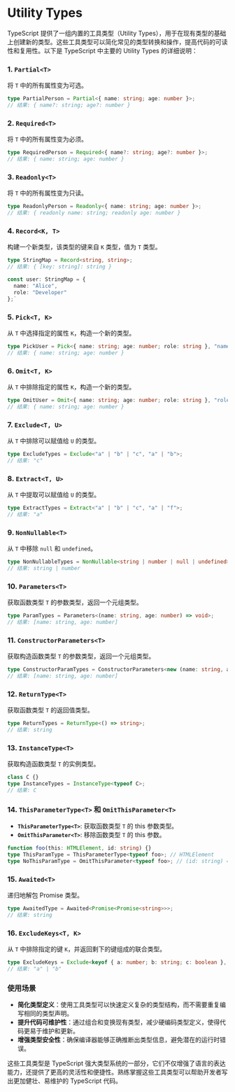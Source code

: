 # Utility Types

TypeScript 提供了一组内置的工具类型（Utility Types），用于在现有类型的基础上创建新的类型。这些工具类型可以简化常见的类型转换和操作，提高代码的可读性和复用性。以下是 TypeScript 中主要的 Utility Types 的详细说明：

### 1. `Partial<T>`

将 `T` 中的所有属性变为可选。

```typescript
type PartialPerson = Partial<{ name: string; age: number }>;
// 结果: { name?: string; age?: number }
```

### 2. `Required<T>`

将 `T` 中的所有属性变为必须。

```typescript
type RequiredPerson = Required<{ name?: string; age?: number }>;
// 结果: { name: string; age: number }
```

### 3. `Readonly<T>`

将 `T` 中的所有属性变为只读。

```typescript
type ReadonlyPerson = Readonly<{ name: string; age: number }>;
// 结果: { readonly name: string; readonly age: number }
```

### 4. `Record<K, T>`

构建一个新类型，该类型的键来自 `K` 类型，值为 `T` 类型。

```typescript
type StringMap = Record<string, string>;
// 结果: { [key: string]: string }

const user: StringMap = {
  name: "Alice",
  role: "Developer"
};`
```

### 5. `Pick<T, K>`

从 `T` 中选择指定的属性 `K`，构造一个新的类型。

```typescript
type PickUser = Pick<{ name: string; age: number; role: string }, "name" | "age">;
// 结果: { name: string; age: number }
```

### 6. `Omit<T, K>`

从 `T` 中排除指定的属性 `K`，构造一个新的类型。

```typescript
type OmitUser = Omit<{ name: string; age: number; role: string }, "role">;
// 结果: { name: string; age: number }
```

### 7. `Exclude<T, U>`

从 `T` 中排除可以赋值给 `U` 的类型。

```typescript
type ExcludeTypes = Exclude<"a" | "b" | "c", "a" | "b">;
// 结果: "c"
```

### 8. `Extract<T, U>`

从 `T` 中提取可以赋值给 `U` 的类型。

```typescript
type ExtractTypes = Extract<"a" | "b" | "c", "a" | "f">;
// 结果: "a"
```

### 9. `NonNullable<T>`

从 `T` 中移除 `null` 和 `undefined`。

```typescript
type NonNullableTypes = NonNullable<string | number | null | undefined>;
// 结果: string | number
```

### 10. `Parameters<T>`

获取函数类型 `T` 的参数类型，返回一个元组类型。

```typescript
type ParamTypes = Parameters<(name: string, age: number) => void>;
// 结果: [name: string, age: number]
```

### 11. `ConstructorParameters<T>`

获取构造函数类型 `T` 的参数类型，返回一个元组类型。

```typescript
type ConstructorParamTypes = ConstructorParameters<new (name: string, age: number) => any>;
// 结果: [name: string, age: number]
```

### 12. `ReturnType<T>`

获取函数类型 `T` 的返回值类型。

```typescript
type ReturnTypes = ReturnType<() => string>;
// 结果: string
```

### 13. `InstanceType<T>`

获取构造函数类型 `T` 的实例类型。

```typescript
class C {}
type InstanceTypes = InstanceType<typeof C>;
// 结果: C
```

### 14. `ThisParameterType<T>` 和 `OmitThisParameter<T>`

- **`ThisParameterType<T>`**: 获取函数类型 `T` 的 this 参数类型。
- **`OmitThisParameter<T>`**: 移除函数类型 `T` 的 this 参数。

```typescript
function foo(this: HTMLElement, id: string) {}
type ThisParamType = ThisParameterType<typeof foo>; // HTMLElement
type NoThisParamType = OmitThisParameter<typeof foo>; // (id: string) => void
```

### 15. `Awaited<T>`

递归地解包 Promise 类型。

```typescript
type AwaitedType = Awaited<Promise<Promise<string>>>;
// 结果: string
```

### 16. `ExcludeKeys<T, K>`

从 `T` 中排除指定的键 `K`，并返回剩下的键组成的联合类型。

```typescript
type ExcludeKeys = Exclude<keyof { a: number; b: string; c: boolean }, "c">;
// 结果: "a" | "b"
```

### 使用场景

- **简化类型定义**：使用工具类型可以快速定义复杂的类型结构，而不需要重复编写相同的类型声明。
- **提升代码可维护性**：通过组合和变换现有类型，减少硬编码类型定义，使得代码更易于维护和更新。
- **增强类型安全性**：确保编译器能够正确推断出类型信息，避免潜在的运行时错误。

这些工具类型是 TypeScript 强大类型系统的一部分，它们不仅增强了语言的表达能力，还提供了更高的灵活性和便捷性。熟练掌握这些工具类型可以帮助开发者写出更加健壮、易维护的 TypeScript 代码。